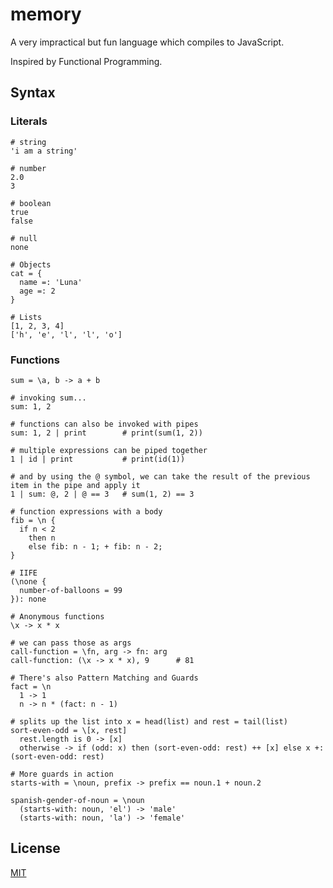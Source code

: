 memory
======

A very impractical but fun language which compiles to JavaScript.

Inspired by Functional Programming.

## Syntax

### Literals

    # string
    'i am a string'

    # number
    2.0
    3

    # boolean
    true
    false

    # null
    none

    # Objects
    cat = {
      name =: 'Luna'
      age =: 2
    }

    # Lists
    [1, 2, 3, 4]
    ['h', 'e', 'l', 'l', 'o']

### Functions

    sum = \a, b -> a + b

    # invoking sum...
    sum: 1, 2

    # functions can also be invoked with pipes
    sum: 1, 2 | print        # print(sum(1, 2))

    # multiple expressions can be piped together
    1 | id | print           # print(id(1))

    # and by using the @ symbol, we can take the result of the previous item in the pipe and apply it
    1 | sum: @, 2 | @ == 3   # sum(1, 2) == 3

    # function expressions with a body
    fib = \n {
      if n < 2
        then n
        else fib: n - 1; + fib: n - 2;
    }

    # IIFE
    (\none {
      number-of-balloons = 99
    }): none

    # Anonymous functions
    \x -> x * x

    # we can pass those as args
    call-function = \fn, arg -> fn: arg
    call-function: (\x -> x * x), 9      # 81

    # There's also Pattern Matching and Guards
    fact = \n
      1 -> 1
      n -> n * (fact: n - 1)

    # splits up the list into x = head(list) and rest = tail(list)
    sort-even-odd = \[x, rest]
      rest.length is 0 -> [x]
      otherwise -> if (odd: x) then (sort-even-odd: rest) ++ [x] else x +: (sort-even-odd: rest)

    # More guards in action
    starts-with = \noun, prefix -> prefix == noun.1 + noun.2

    spanish-gender-of-noun = \noun
      (starts-with: noun, 'el') -> 'male'
      (starts-with: noun, 'la') -> 'female'


## License

[MIT](http://josh.mit-license.org)
